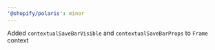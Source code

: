 ```yaml
---
'@shopify/polaris': minor
---
```


Added `contextualSaveBarVisible` and `contextualSaveBarProps` to `Frame` context
